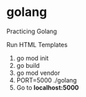# golang
Practicing Golang 

Run HTML Templates
1. go mod init
2. go build
3. go mod vendor
4. PORT=5000 ./golang
5. Go to **localhost:5000**